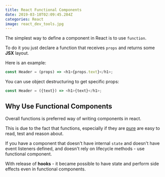 ```yaml
---
title: React Functional Components
date: 2019-03-10T02:09:45.284Z
categories: React
image: react_dev_tools.jpg
---
```


The simplest way to define a component in React is to use `function`.

To do it you just declare a function that receives `props` and returns some **JSX** layout.

Here is an example:

```js
const Header = (props) => <h1>{props.text}</h1>;
```

You can use object destructuring to get specific props:

```js
const Header = ({text}) => <h1>{text}</h1>;
```

## Why Use Functional Components

Overall functions is preferred way of writing components in react.

This is due to the fact that functions, especially if they are [pure](https://maksimivanov.com/posts/pure-functions-and-side-effects) are easy to read, test and reason about.

If you have a component that doesn't have internal `state` and doesn't have event listeners defined, and doesn't rely on lifecycle methods - use functional component.

With release of **hooks** - it became possible to have state and perform side effects even in functional components.